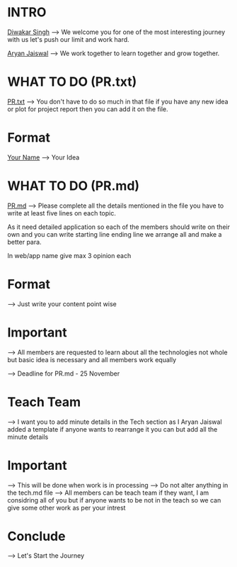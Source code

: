 # INTRO

[Diwakar Singh](Team_lead)
--> We welcome you for one of the most interesting journey with us let's push our limit and work hard.

[Aryan Jaiswal](Team_Member)
--> We work together to learn together and grow together.

# WHAT TO DO (PR.txt)

[PR.txt](Your_Opinion)
--> You don't have to do so much in that file if you have any new idea or plot for project report then you can add it on the file.

# Format
[Your Name](Heading)
--> Your Idea

# WHAT TO DO (PR.md)

[PR.md](Project_Report)
--> Please complete all the details mentioned in the file you have to write at least five lines on each topic.

As it need detailed application so each of the members should write on their own and you can write starting line ending line we arrange all and make a better para.

In web/app name give max 3 opinion each

# Format
--> Just write your content point wise

# Important
--> All members are requested to learn about all the technologies not whole but basic idea is necessary and all members work equally

--> Deadline for PR.md - 25 November

# Teach Team
--> I want you to add minute details in the Tech section as I Aryan Jaiswal added a template if anyone wants to rearrange it you can but add all the minute details

# Important 
--> This will be done when work is in processing
--> Do not alter anything in the tech.md file
--> All members can be teach team if they want, I am considring all of you but if anyone wants to be not in the teach so we can give some other work as per your intrest

# Conclude
--> Let's Start the Journey 